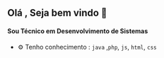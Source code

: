 ## Olá , Seja bem vindo 👋

#### Sou Técnico em Desenvolvimento de Sistemas  

- ⚙️ Tenho conhecimento :  `java` ,`php`, `js`, `html`, `css`
